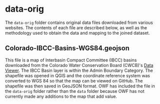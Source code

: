 # data-orig #

The `data-orig` folder contains original data files downloaded from various websites.  The contents of each file are described below, as well as the methodology used to obtain the data and mapping to the joined dataset.

## Colorado-IBCC-Basins-WGS84.geojson ##

This file is a map of Interbasin Compact Committee (IBCC) basins downloaded from the Colorado Water Conservation Board (CWCB)'s [Data Viewer](https://www.coloradodnr.info/h5v/Index.html?viewer=cwcbviewer).  The IBCC Basin layer is within the Admin Boundary Category.  The shapefile was opened in QGIS and the coordinate reference system was converted to WGS 84 so that the map can be viewed on GitHub.  The shapefile was then saved in GeoJSON format. 
OWF has included the file in the `data-orig` folder rather than the `data` folder because OWF has not currently made any additions to the map that add value.



